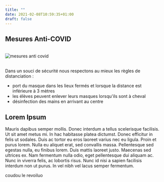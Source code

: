 ```yaml
---
title: ""
date: 2021-02-08T10:59:35+01:00
draft: false
---
```


## Mesures Anti-COVID
<br>

<img src="https://www.economie.gouv.fr/files/files/2020/CORONAVIRUS_BANDEAU_800.png" alt="mesures anti covid" class="img-fluid">

<br>
<br>

Dans un souci de sécurité nous respectons au mieux les règles de distanciation :
- port du masque dans les lieux fermés et lorsque la distance est inférieure à 3 mètres
- les élèves peuvent enlever leurs masques lorsqu'ils sont à cheval
- désinfection des mains en arrivant au centre

## Lorem Ipsum
Mauris dapibus semper mollis. Donec interdum a tellus scelerisque facilisis. Ut sit amet metus mi. In hac habitasse platea dictumst. Donec efficitur in felis ut sodales. Duis ac tortor eu eros laoreet varius nec eu ligula. Proin et purus lorem. Nulla eu aliquet erat, sed convallis massa. Pellentesque sed egestas nulla, eu finibus lorem.
Duis mattis laoreet justo. Maecenas sed ultrices ex. Nam fermentum nulla odio, eget pellentesque dui aliquam ac. Nunc in viverra felis, ac lobortis risus. Nunc id nisi a sapien facilisis interdum non ut purus. In vel nibh vel lacus semper fermentum. 

<p>coudou le revoiluo</p>